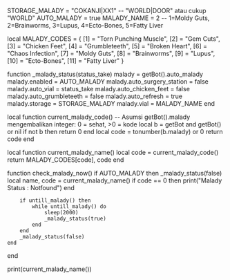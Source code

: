 STORAGE_MALADY = "COKANJI|XX1"   -- "WORLD|DOOR" atau cukup "WORLD"
AUTO_MALADY    = true
MALADY_NAME    = 2               -- 1=Moldy Guts, 2=Brainworms, 3=Lupus, 4=Ecto-Bones, 5=Fatty Liver


local MALADY_CODES = {
  [1]  = "Torn Punching Muscle",
  [2]  = "Gem Cuts",
  [3]  = "Chicken Feet",
  [4]  = "Grumbleteeth",
  [5]  = "Broken Heart",
  [6]  = "Chaos Infection",
  [7]  = "Moldy Guts",
  [8]  = "Brainworms",
  [9]  = "Lupus",
  [10] = "Ecto-Bones",
  [11] = "Fatty Liver"
}

function _malady_status(status_take)
    malady = getBot().auto_malady
    malady.enabled = AUTO_MALADY
    malady.auto_surgery_station = false
    malady.auto_vial = status_take
    malady.auto_chicken_feet = false
    malady.auto_grumbleteeth = false
    malady.auto_refresh = true
    malady.storage = STORAGE_MALADY
    malady.vial = MALADY_NAME
end

local function current_malady_code()
  -- Asumsi getBot().malady mengembalikan integer: 0 = sehat, >0 = kode
  local b = getBot and getBot() or nil
  if not b then return 0 end
  local code = tonumber(b.malady) or 0
  return code
end

local function current_malady_name()
  local code = current_malady_code()
  return MALADY_CODES[code], code
end

function check_malady_now()
    if AUTO_MALADY then
        _malady_status(false)
        local name, code = current_malady_name()
        if code == 0 then
            print("Malady Status : Notfound")
        end

        if untill_malady() then
            while untill_malady() do
                sleep(2000)
                _malady_status(true)
            end
        end
        _malady_status(false)
    end
end

print(current_malady_name())

